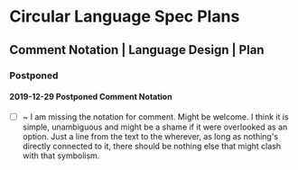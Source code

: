 Circular Language Spec Plans
============================

Comment Notation | Language Design | Plan
-----------------------------------------

### Postponed

#### 2019-12-29 Postponed Comment Notation

- [ ] ~ I am missing the notation for comment. Might be welcome. I think it is simple, unambiguous and might be a shame if it were overlooked as an option. Just a line from the text to the wherever, as long as nothing's directly connected to it, there should be nothing else that might clash with that symbolism.